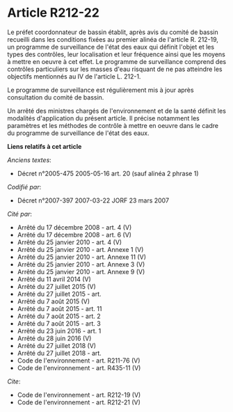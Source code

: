 # Article R212-22

Le préfet coordonnateur de bassin établit, après avis du comité de bassin recueilli dans les conditions fixées au premier
alinéa de l'article R. 212-19, un programme de surveillance de l'état des eaux qui définit l'objet et les types des
contrôles, leur localisation et leur fréquence ainsi que les moyens à mettre en oeuvre à cet effet. Le programme de
surveillance comprend des contrôles particuliers sur les masses d'eau risquant de ne pas atteindre les objectifs mentionnés
au IV de l'article L. 212-1. 

Le programme de surveillance est régulièrement mis à jour après consultation du comité de bassin. 

Un arrêté des ministres chargés de l'environnement et de la santé définit les modalités d'application du présent article. Il
précise notamment les paramètres et les méthodes de contrôle à mettre en oeuvre dans le cadre du programme de surveillance de
l'état des eaux.

**Liens relatifs à cet article**

_Anciens textes_:

  - Décret n°2005-475 2005-05-16 art. 20 (sauf alinéa 2 phrase 1)

_Codifié par_:

  - Décret n°2007-397 2007-03-22 JORF 23 mars 2007

_Cité par_:

  - Arrêté du 17 décembre 2008 - art. 4 (V)
  - Arrêté du 17 décembre 2008 - art. 6 (V)
  - Arrêté du 25 janvier 2010 - art. 4 (V)
  - Arrêté du 25 janvier 2010 - art. Annexe 1 (V)
  - Arrêté du 25 janvier 2010 - art. Annexe 11 (V)
  - Arrêté du 25 janvier 2010 - art. Annexe 3 (V)
  - Arrêté du 25 janvier 2010 - art. Annexe 9 (V)
  - Arrêté du 11 avril 2014 (V)
  - Arrêté du 27 juillet 2015 (V)
  - Arrêté du 27 juillet 2015 - art.
  - Arrêté du 7 août 2015 (V)
  - Arrêté du 7 août 2015 - art. 11
  - Arrêté du 7 août 2015 - art. 2
  - Arrêté du 7 août 2015 - art. 3
  - Arrêté du 23 juin 2016 - art. 1
  - Arrêté du 28 juin 2016 (V)
  - Arrêté du 27 juillet 2018 (V)
  - Arrêté du 27 juillet 2018 - art.
  - Code de l'environnement - art. R211-76 (V)
  - Code de l'environnement - art. R435-11 (V)

_Cite_:

  - Code de l'environnement - art. R212-19 (V)
  - Code de l'environnement - art. R212-21 (V)
